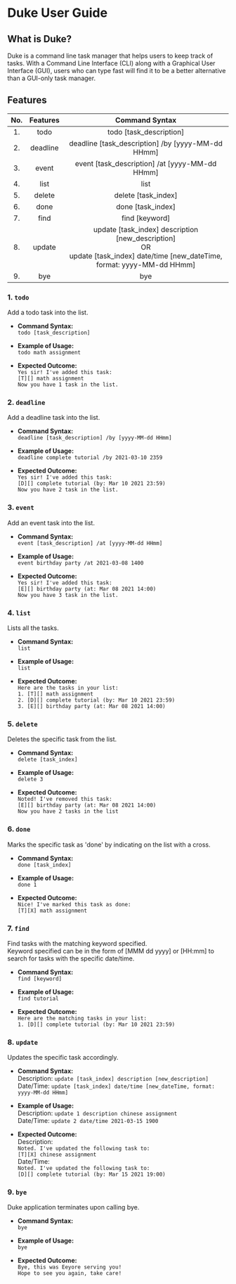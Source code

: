 # Duke User Guide
## What is Duke? 
Duke is a command line task manager that helps users to keep track of tasks.
With a Command Line Interface (CLI) along with a Graphical User Interface (GUI), 
users who can type fast will find it to be a better alternative than a GUI-only 
task manager.

## Features
  
No. | Features | Command Syntax 
:---: | :-------:| :------------: 
1. | todo | todo [task_description]
2. | deadline | deadline [task_description] /by [yyyy-MM-dd HHmm]
3. | event | event [task_description] /at [yyyy-MM-dd HHmm]
4. | list | list
5. | delete | delete [task_index] 
6. | done | done [task_index]
7. | find | find [keyword] 
8. | update |  update [task_index] description [new_description] <br> OR <br> update [task_index] date/time [new_dateTime, format: yyyy-MM-dd HHmm]
9. | bye | bye

### 1. **`todo`**
Add a todo task into the list.  

- **Command Syntax:**  
`todo [task_description]`
  
- **Example of Usage:**  
`todo math assignment`
  
- **Expected Outcome:**  
`Yes sir! I've added this task:`  
`[T][] math assignment`  
`Now you have 1 task in the list.`

### 2. **`deadline`**
Add a deadline task into the list.

- **Command Syntax:**  
`deadline [task_description] /by [yyyy-MM-dd HHmm]`

- **Example of Usage:**  
`deadline complete tutorial /by 2021-03-10 2359`

- **Expected Outcome:**  
`Yes sir! I've added this task:`  
`[D][] complete tutorial (by: Mar 10 2021 23:59)`  
`Now you have 2 task in the list.`

### 3. **`event`**
Add an event task into the list.

- **Command Syntax:**  
`event [task_description] /at [yyyy-MM-dd HHmm]`

- **Example of Usage:**  
`event birthday party /at 2021-03-08 1400`

- **Expected Outcome:**  
`Yes sir! I've added this task:`  
`[E][] birthday party (at: Mar 08 2021 14:00)`  
`Now you have 3 task in the list.`

### 4. **`list`**
Lists all the tasks.  

- **Command Syntax:**  
`list`
- **Example of Usage:**  
`list`

- **Expected Outcome:**  
`Here are the tasks in your list:`  
`1. [T][] math assignment`  
`2. [D][] complete tutorial (by: Mar 10 2021 23:59)`  
`3. [E][] birthday party (at: Mar 08 2021 14:00)`
  
### 5. **`delete`**
Deletes the specific task from the list. 

- **Command Syntax:**  
`delete [task_index]`

- **Example of Usage:**  
`delete 3`

- **Expected Outcome:**  
`Noted! I've removed this task:`  
`[E][] birthday party (at: Mar 08 2021 14:00)`  
`Now you have 2 tasks in the list`

### 6. **`done`**
Marks the specific task as 'done' by indicating on the list with a cross.

- **Command Syntax:**  
`done [task_index]`

- **Example of Usage:**  
`done 1`

- **Expected Outcome:**  
`Nice! I've marked this task as done:`  
`[T][X] math assignment`

### 7. **`find`**
Find tasks with the matching keyword specified.  
Keyword specified can be in the form of [MMM dd yyyy] or [HH:mm] 
to search for tasks with the specific date/time. 

- **Command Syntax:**  
`find [keyword]`

- **Example of Usage:**  
`find tutorial`

- **Expected Outcome:**  
`Here are the matching tasks in your list:`  
`1. [D][] complete tutorial (by: Mar 10 2021 23:59)`

### 8. **`update`**
Updates the specific task accordingly. 

- **Command Syntax:**  
 Description: `update [task_index] description [new_description]`  
 Date/Time: `update [task_index] date/time [new_dateTime, format: yyyy-MM-dd HHmm]`

- **Example of Usage:**  
 Description: `update 1 description chinese assignment`  
 Date/Time: `update 2 date/time 2021-03-15 1900`

- **Expected Outcome:**  
 Description:  
  `Noted. I've updated the following task to:`  
  `[T][X] chinese assignment`  
 Date/Time:   
  `Noted. I've updated the following task to:`  
  `[D][] complete tutorial (by: Mar 15 2021 19:00)`

### 9. **`bye`**
Duke application terminates upon calling bye. 

- **Command Syntax:**  
`bye`

- **Example of Usage:**  
`bye`

- **Expected Outcome:**  
`Bye, this was Eeyore serving you!`  
`Hope to see you again, take care!`
